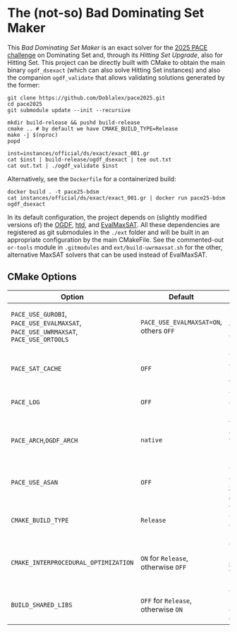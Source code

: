 # The (not-so) Bad Dominating Set Maker

This *Bad Dominating Set Maker* is an exact solver for the [2025 PACE challenge](https://pacechallenge.org/2025/)
on Dominating Set and, through its *Hitting Set Upgrade*, also for Hitting Set.
This project can be directly built with CMake to obtain the main binary `ogdf_dsexact`
(which can also solve Hitting Set instances)
and also the companion `ogdf_validate` that allows validating solutions generated by the former:

```shell
git clone https://github.com/Doblalex/pace2025.git
cd pace2025
git submodule update --init --recursive

mkdir build-release && pushd build-release
cmake .. # by default we have CMAKE_BUILD_TYPE=Release
make -j $(nproc)
popd

inst=instances/official/ds/exact/exact_001.gr
cat $inst | build-release/ogdf_dsexact | tee out.txt
cat out.txt | ./ogdf_validate $inst
```

Alternatively, see the `Dockerfile` for a containerized build:

```shell
docker build . -t pace25-bdsm
cat instances/official/ds/exact/exact_001.gr | docker run pace25-bdsm ogdf_dsexact
```

In its default configuration, the project depends on (slightly modified versions of) the
[OGDF](https://github.com/N-Coder/ogdf.git),
[htd](https://github.com/Doblalex/htd_for_pace2025.git), and
[EvalMaxSAT](https://github.com/Doblalex/EvalMaxSAT-pace2025.git).
All these dependencies are registered as git submodules in the `./ext` folder
and will be built in an appropriate configuration by the main CMakeFile.
See the commented-out `or-tools` module in `.gitmodules` and `ext/build-uwrmaxsat.sh` for
the other, alternative MaxSAT solvers that can be used instead of EvalMaxSAT.

## CMake Options

| Option                                                                             | Default                                | Description                                                                                                                      |
|------------------------------------------------------------------------------------|----------------------------------------|----------------------------------------------------------------------------------------------------------------------------------|
| `PACE_USE_GUROBI`, `PACE_USE_EVALMAXSAT`, `PACE_USE_UWRMAXSAT`, `PACE_USE_ORTOOLS` | `PACE_USE_EVALMAXSAT=ON`, others `OFF` | select which MaxSAT solver to use, exactly one option needs to be `ON`                                                           |
| `PACE_SAT_CACHE`                                                                   | `OFF`                                  | whether to cache MaxSAT solution on the file system                                                                              |
| `PACE_LOG`                                                                         | `OFF`                                  | whether to enable debug logging                                                                                                  |
| `PACE_ARCH`,`OGDF_ARCH`                                                            | `native`                               | target architecture of the binary, use `haswell` for optil static binaries                                                       |
| `PACE_USE_ASAN`                                                                    | `OFF`                                  | whether to enable the [Google AddressSanitzer](https://github.com/google/sanitizers/wiki/AddressSanitizer)                       |
| `CMAKE_BUILD_TYPE`                                                                 | `Release`                              | the usual CMake `Release` or `Debug` build switch                                                                                |
| `CMAKE_INTERPROCEDURAL_OPTIMIZATION`                                               | `ON` for `Release`, otherwise `OFF`    | whether to perform further [optimization](https://en.wikipedia.org/wiki/Interprocedural_optimization) of the whole static binary |
| `BUILD_SHARED_LIBS`                                                                | `OFF` for `Release`, otherwise `ON`    | whether to statically or dynamically link dependencies                                                                           |
